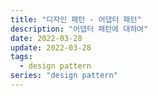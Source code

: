 ```yaml
---
title: "디자인 패턴 - 어댑터 패턴"
description: "어댑터 패턴에 대하여"
date: 2022-03-28
update: 2022-03-28
tags:
  - design pattern
series: "design pattern"
---
```

